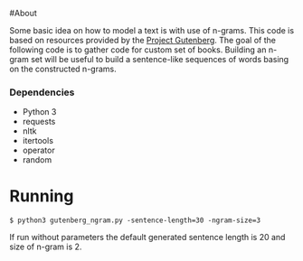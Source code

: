 #About

Some basic idea on how to model a text is with use of n-grams. This code is 
based on resources provided by the 
[Project Gutenberg](https://www.gutenberg.org). The goal of the following 
code is to gather code for custom set of books. Building an n-gram set will 
be useful to build a sentence-like sequences of words basing on the 
constructed n-grams.

### Dependencies

* Python 3
* requests
* nltk
* itertools
* operator
* random

# Running
```
$ python3 gutenberg_ngram.py -sentence-length=30 -ngram-size=3
```

If run without parameters the default generated sentence length is 20 and size
 of n-gram is 2.


